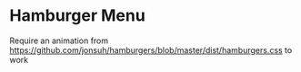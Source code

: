 # Hamburger Menu

Require an animation from https://github.com/jonsuh/hamburgers/blob/master/dist/hamburgers.css to work


